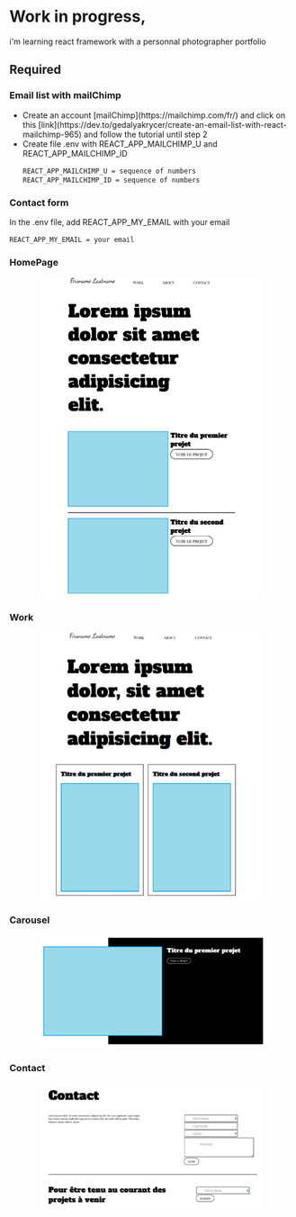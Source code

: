 # Work in progress,

i'm learning react framework with a personnal photographer portfolio

## Required

### Email list with mailChimp

<p>
<ul>
<li>
Create an account [mailChimp](https://mailchimp.com/fr/) and click on this [link](https://dev.to/gedalyakrycer/create-an-email-list-with-react-mailchimp-965) and       follow the tutorial until step 2 
</li>
<li>
Create file .env with REACT_APP_MAILCHIMP_U and REACT_APP_MAILCHIMP_ID

```
REACT_APP_MAILCHIMP_U = sequence of numbers
REACT_APP_MAILCHIMP_ID = sequence of numbers
```
</li>
</ul>
</p>

### Contact form

<p>
In the .env file, add REACT_APP_MY_EMAIL with your email

```
REACT_APP_MY_EMAIL = your email
```
</p>

### HomePage

<p align="center">
<img src="https://github.com/NicolasDewae/react_portfolio/blob/master/portfolio/public/assets/imgReadme/Home.PNG" width="400" height=auto />
</p>

### Work

<p align="center">
<img src="https://github.com/NicolasDewae/react_portfolio/blob/master/portfolio/public/assets/imgReadme/Work.PNG" width="400" height=auto />
</p>

### Carousel

<p align="center">
<img src="https://github.com/NicolasDewae/react_portfolio/blob/master/portfolio/public/assets/imgReadme/Carousel.PNG" width="400" height=auto />
</p>

### Contact

<p align="center">
<img src="https://github.com/NicolasDewae/react_portfolio/blob/master/portfolio/public/assets/imgReadme/form.PNG" width="400" height=auto />
</p>
